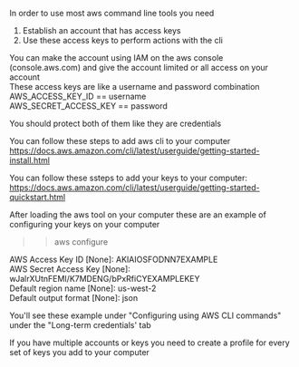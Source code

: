 In order to use most aws command line tools you need  
1) Establish an account that has access keys
2) Use these access keys to perform actions with the cli

You can make the account using IAM on the aws console (console.aws.com) and give the account limited or all access on your account  
These access keys are like a username and password combination  
AWS_ACCESS_KEY_ID == username    
AWS_SECRET_ACCESS_KEY == password  

You should protect both of them like they are credentials   

You can follow these steps to add aws cli to your computer  
https://docs.aws.amazon.com/cli/latest/userguide/getting-started-install.html  

You can follow these ssteps to add your keys to your computer:   
https://docs.aws.amazon.com/cli/latest/userguide/getting-started-quickstart.html  

After loading the aws tool on your computer these are an example of configuring your keys on your computer  
>> aws configure  

AWS Access Key ID [None]: AKIAIOSFODNN7EXAMPLE  
AWS Secret Access Key [None]: wJalrXUtnFEMI/K7MDENG/bPxRfiCYEXAMPLEKEY  
Default region name [None]: us-west-2  
Default output format [None]: json  

You'll see these example under "Configuring using AWS CLI commands" under the "Long-term credentials' tab  

If you have multiple accounts or keys you need to create a profile for every set of keys you add to your computer  
